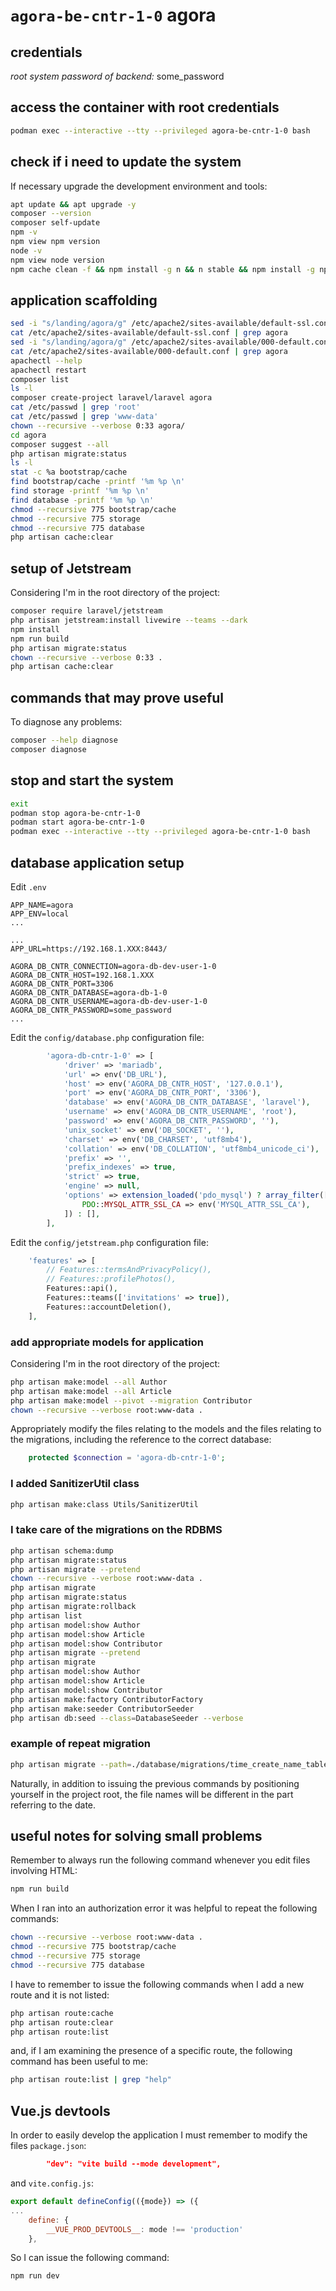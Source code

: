 # `agora-be-cntr-1-0` agora

## credentials

*root system password of backend:*  some_password

## access the container with root credentials

```bash
podman exec --interactive --tty --privileged agora-be-cntr-1-0 bash
```

## check if i need to update the system

If necessary upgrade the development environment and tools:

```bash
apt update && apt upgrade -y
composer --version
composer self-update
npm -v
npm view npm version
node -v
npm view node version
npm cache clean -f && npm install -g n && n stable && npm install -g npm@latest
```

## application scaffolding

```bash
sed -i "s/landing/agora/g" /etc/apache2/sites-available/default-ssl.conf
cat /etc/apache2/sites-available/default-ssl.conf | grep agora
sed -i "s/landing/agora/g" /etc/apache2/sites-available/000-default.conf
cat /etc/apache2/sites-available/000-default.conf | grep agora
apachectl --help
apachectl restart
composer list
ls -l
composer create-project laravel/laravel agora
cat /etc/passwd | grep 'root'
cat /etc/passwd | grep 'www-data'
chown --recursive --verbose 0:33 agora/
cd agora
composer suggest --all
php artisan migrate:status
ls -l
stat -c %a bootstrap/cache
find bootstrap/cache -printf '%m %p \n'
find storage -printf '%m %p \n'
find database -printf '%m %p \n'
chmod --recursive 775 bootstrap/cache
chmod --recursive 775 storage
chmod --recursive 775 database
php artisan cache:clear
```

## setup of Jetstream

Considering I'm in the root directory of the project:

```bash
composer require laravel/jetstream
php artisan jetstream:install livewire --teams --dark
npm install
npm run build
php artisan migrate:status
chown --recursive --verbose 0:33 .
php artisan cache:clear
```

## commands that may prove useful

To diagnose any problems:

```bash
composer --help diagnose
composer diagnose
```

## stop and start the system

```bash
exit
podman stop agora-be-cntr-1-0
podman start agora-be-cntr-1-0
podman exec --interactive --tty --privileged agora-be-cntr-1-0 bash
```

## database application setup

Edit `.env`

```text
APP_NAME=agora
APP_ENV=local
...

...
APP_URL=https://192.168.1.XXX:8443/

AGORA_DB_CNTR_CONNECTION=agora-db-dev-user-1-0
AGORA_DB_CNTR_HOST=192.168.1.XXX
AGORA_DB_CNTR_PORT=3306
AGORA_DB_CNTR_DATABASE=agora-db-1-0
AGORA_DB_CNTR_USERNAME=agora-db-dev-user-1-0
AGORA_DB_CNTR_PASSWORD=some_password
...
```

Edit the `config/database.php` configuration file:

```php
        'agora-db-cntr-1-0' => [
            'driver' => 'mariadb',
            'url' => env('DB_URL'),
            'host' => env('AGORA_DB_CNTR_HOST', '127.0.0.1'),
            'port' => env('AGORA_DB_CNTR_PORT', '3306'),
            'database' => env('AGORA_DB_CNTR_DATABASE', 'laravel'),
            'username' => env('AGORA_DB_CNTR_USERNAME', 'root'),
            'password' => env('AGORA_DB_CNTR_PASSWORD', ''),
            'unix_socket' => env('DB_SOCKET', ''),
            'charset' => env('DB_CHARSET', 'utf8mb4'),
            'collation' => env('DB_COLLATION', 'utf8mb4_unicode_ci'),
            'prefix' => '',
            'prefix_indexes' => true,
            'strict' => true,
            'engine' => null,
            'options' => extension_loaded('pdo_mysql') ? array_filter([
                PDO::MYSQL_ATTR_SSL_CA => env('MYSQL_ATTR_SSL_CA'),
            ]) : [],
        ],
```

Edit the `config/jetstream.php` configuration file:

```php
    'features' => [
        // Features::termsAndPrivacyPolicy(),
        // Features::profilePhotos(),
        Features::api(),
        Features::teams(['invitations' => true]),
        Features::accountDeletion(),
    ],
```

### add appropriate models for application

Considering I'm in the root directory of the project:

```bash
php artisan make:model --all Author
php artisan make:model --all Article
php artisan make:model --pivot --migration Contributor
chown --recursive --verbose root:www-data .
```

Appropriately modify the files relating to the models and the files relating to the migrations, including the reference to the correct database:

```php
    protected $connection = 'agora-db-cntr-1-0';
```

### I added SanitizerUtil class

```bash
php artisan make:class Utils/SanitizerUtil
```

### I take care of the migrations on the RDBMS

```bash
php artisan schema:dump
php artisan migrate:status
php artisan migrate --pretend
chown --recursive --verbose root:www-data .
php artisan migrate
php artisan migrate:status
php artisan migrate:rollback
php artisan list
php artisan model:show Author
php artisan model:show Article
php artisan model:show Contributor
php artisan migrate --pretend
php artisan migrate
php artisan model:show Author
php artisan model:show Article
php artisan model:show Contributor
php artisan make:factory ContributorFactory
php artisan make:seeder ContributorSeeder
php artisan db:seed --class=DatabaseSeeder --verbose
```

### example of repeat migration

```bash
php artisan migrate --path=./database/migrations/time_create_name_table.php
```

Naturally, in addition to issuing the previous commands by positioning yourself in the project root, the file names will be different in the part referring to the date.

## useful notes for solving small problems

Remember to always run the following command whenever you edit files involving HTML:

```bash
npm run build
```

When I ran into an authorization error it was helpful to repeat the following commands:

```bash
chown --recursive --verbose root:www-data .
chmod --recursive 775 bootstrap/cache
chmod --recursive 775 storage
chmod --recursive 775 database
```

I have to remember to issue the following commands when I add a new route and it is not listed:

```bash
php artisan route:cache
php artisan route:clear
php artisan route:list
```

and, if I am examining the presence of a specific route, the following command has been useful to me:

```bash
php artisan route:list | grep "help"
```

## Vue.js devtools

In order to easily develop the application I must remember to modify the files `package.json`:

```json
        "dev": "vite build --mode development",
```

and `vite.config.js`:

```js
export default defineConfig(({mode}) => ({
...
    define: {
        __VUE_PROD_DEVTOOLS__: mode !== 'production'
    },
```

So I can issue the following command:

```bash
npm run dev
```
